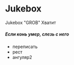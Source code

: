 # Jukebox
Jukebox "GROB"
Хватит

##### Если конь умер, слезь с него

* переписать
* рест
* ангуляр2
